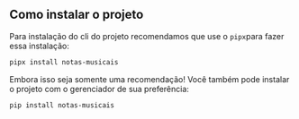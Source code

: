 ## Como instalar o projeto

Para instalação do cli do projeto recomendamos que use o `pipx`para fazer essa instalação:

```bash
pipx install notas-musicais
```

Embora isso seja somente uma recomendação! Você também pode instalar o projeto com o gerenciador de sua preferência:

```bash
pip install notas-musicais
```